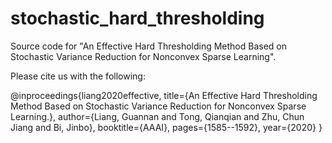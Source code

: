 # stochastic_hard_thresholding

Source code for "An Effective Hard Thresholding Method Based on Stochastic Variance Reduction for Nonconvex Sparse Learning".

Please cite us with the following:

@inproceedings{liang2020effective,
  title={An Effective Hard Thresholding Method Based on Stochastic Variance Reduction for Nonconvex Sparse Learning.},
  author={Liang, Guannan and Tong, Qianqian and Zhu, Chun Jiang and Bi, Jinbo},
  booktitle={AAAI},
  pages={1585--1592},
  year={2020}
}
